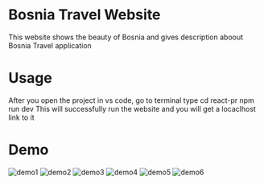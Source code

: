 # Bosnia Travel Website
 This website shows the beauty of Bosnia and gives description aboout Bosnia Travel application

# Usage

After you open the project in vs code, go to terminal type
cd react-pr
npm run dev
This will successfully run the website and you will get a locaclhost link to it

 # Demo
![demo1](https://github.com/FarisOmerbasic/Bosnia-Travel-Website/assets/154029097/21bb0c7e-2dec-423c-acf6-e2aefae1f584)
![demo2](https://github.com/FarisOmerbasic/Bosnia-Travel-Website/assets/154029097/18cc57e6-32d9-4d5c-8c2b-329fa7fc461e)
![demo3](https://github.com/FarisOmerbasic/Bosnia-Travel-Website/assets/154029097/bd3d88be-ddf7-46df-b20b-96f34965d6c7)
![demo4](https://github.com/FarisOmerbasic/Bosnia-Travel-Website/assets/154029097/3318f915-ded3-4484-a5d2-dea21a10940e)
![demo5](https://github.com/FarisOmerbasic/Bosnia-Travel-Website/assets/154029097/708d8b90-14e6-40d8-bdfb-0c7c2e97dfd6)
![demo6](https://github.com/FarisOmerbasic/Bosnia-Travel-Website/assets/154029097/1a0c52dc-69d2-4d1f-b3b9-14ef7534a8ee)
